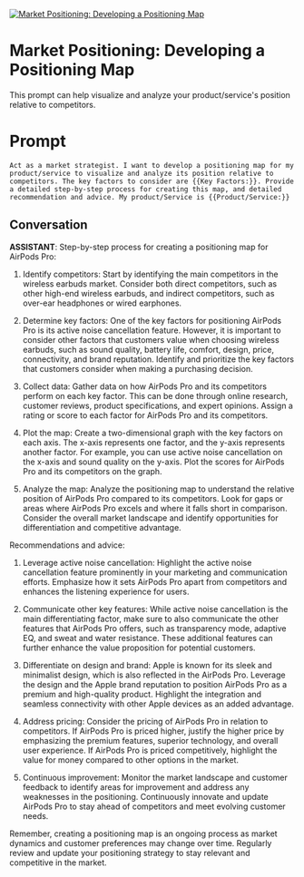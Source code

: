 
[![Market Positioning: Developing a Positioning Map](https://flow-prompt-covers.s3.us-west-1.amazonaws.com/icon/illustrative/illus_1.png)]()
# Market Positioning: Developing a Positioning Map 
This prompt can help visualize and analyze your product/service's position relative to competitors. 

# Prompt

```
Act as a market strategist. I want to develop a positioning map for my product/service to visualize and analyze its position relative to competitors. The key factors to consider are {{Key Factors:}}. Provide a detailed step-by-step process for creating this map, and detailed recommendation and advice. My product/Service is {{Product/Service:}}
```

## Conversation

**ASSISTANT**: Step-by-step process for creating a positioning map for AirPods Pro:



1. Identify competitors: Start by identifying the main competitors in the wireless earbuds market. Consider both direct competitors, such as other high-end wireless earbuds, and indirect competitors, such as over-ear headphones or wired earphones.



2. Determine key factors: One of the key factors for positioning AirPods Pro is its active noise cancellation feature. However, it is important to consider other factors that customers value when choosing wireless earbuds, such as sound quality, battery life, comfort, design, price, connectivity, and brand reputation. Identify and prioritize the key factors that customers consider when making a purchasing decision.



3. Collect data: Gather data on how AirPods Pro and its competitors perform on each key factor. This can be done through online research, customer reviews, product specifications, and expert opinions. Assign a rating or score to each factor for AirPods Pro and its competitors.



4. Plot the map: Create a two-dimensional graph with the key factors on each axis. The x-axis represents one factor, and the y-axis represents another factor. For example, you can use active noise cancellation on the x-axis and sound quality on the y-axis. Plot the scores for AirPods Pro and its competitors on the graph.



5. Analyze the map: Analyze the positioning map to understand the relative position of AirPods Pro compared to its competitors. Look for gaps or areas where AirPods Pro excels and where it falls short in comparison. Consider the overall market landscape and identify opportunities for differentiation and competitive advantage.



Recommendations and advice:



1. Leverage active noise cancellation: Highlight the active noise cancellation feature prominently in your marketing and communication efforts. Emphasize how it sets AirPods Pro apart from competitors and enhances the listening experience for users.



2. Communicate other key features: While active noise cancellation is the main differentiating factor, make sure to also communicate the other features that AirPods Pro offers, such as transparency mode, adaptive EQ, and sweat and water resistance. These additional features can further enhance the value proposition for potential customers.



3. Differentiate on design and brand: Apple is known for its sleek and minimalist design, which is also reflected in the AirPods Pro. Leverage the design and the Apple brand reputation to position AirPods Pro as a premium and high-quality product. Highlight the integration and seamless connectivity with other Apple devices as an added advantage.



4. Address pricing: Consider the pricing of AirPods Pro in relation to competitors. If AirPods Pro is priced higher, justify the higher price by emphasizing the premium features, superior technology, and overall user experience. If AirPods Pro is priced competitively, highlight the value for money compared to other options in the market.



5. Continuous improvement: Monitor the market landscape and customer feedback to identify areas for improvement and address any weaknesses in the positioning. Continuously innovate and update AirPods Pro to stay ahead of competitors and meet evolving customer needs.



Remember, creating a positioning map is an ongoing process as market dynamics and customer preferences may change over time. Regularly review and update your positioning strategy to stay relevant and competitive in the market.



